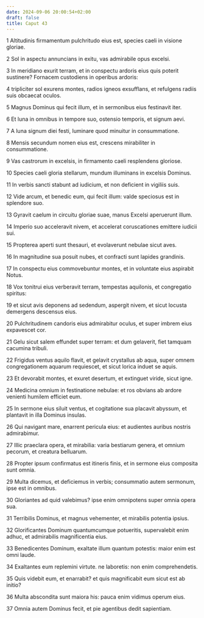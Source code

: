 ```yaml
---
date: 2024-09-06 20:00:54+02:00
draft: false
title: Caput 43
---
```





1 Altitudinis firmamentum pulchritudo eius est, species caeli in visione gloriae.

2 Sol in aspectu annuncians in exitu, vas admirabile opus excelsi.

3 In meridiano exurit terram, et in conspectu ardoris eius quis poterit sustinere? Fornacem custodiens in operibus ardoris:

4 tripliciter sol exurens montes, radios igneos exsufflans, et refulgens radiis suis obcaecat oculos.

5 Magnus Dominus qui fecit illum, et in sermonibus eius festinavit iter.

6 Et luna in omnibus in tempore suo, ostensio temporis, et signum aevi.

7 A luna signum diei festi, luminare quod minuitur in consummatione.

8 Mensis secundum nomen eius est, crescens mirabiliter in consummatione.

9 Vas castrorum in excelsis, in firmamento caeli resplendens gloriose.

10 Species caeli gloria stellarum, mundum illuminans in excelsis Dominus.

11 In verbis sancti stabunt ad iudicium, et non deficient in vigiliis suis.

12 Vide arcum, et benedic eum, qui fecit illum: valde speciosus est in splendore suo.

13 Gyravit caelum in circuitu gloriae suae, manus Excelsi aperuerunt illum.

14 Imperio suo acceleravit nivem, et accelerat coruscationes emittere iudicii sui.

15 Propterea aperti sunt thesauri, et evolaverunt nebulae sicut aves.

16 In magnitudine sua posuit nubes, et confracti sunt lapides grandinis.

17 In conspectu eius commovebuntur montes, et in voluntate eius aspirabit Notus.

18 Vox tonitrui eius verberavit terram, tempestas aquilonis, et congregatio spiritus:

19 et sicut avis deponens ad sedendum, aspergit nivem, et sicut locusta demergens descensus eius.

20 Pulchritudinem candoris eius admirabitur oculus, et super imbrem eius expavescet cor.

21 Gelu sicut salem effundet super terram: et dum gelaverit, fiet tamquam cacumina tribuli.

22 Frigidus ventus aquilo flavit, et gelavit crystallus ab aqua, super omnem congregationem aquarum requiescet, et sicut lorica induet se aquis.

23 Et devorabit montes, et exuret desertum, et extinguet viride, sicut igne.

24 Medicina omnium in festinatione nebulae: et ros obvians ab ardore venienti humilem efficiet eum.

25 In sermone eius siluit ventus, et cogitatione sua placavit abyssum, et plantavit in illa Dominus insulas.

26 Qui navigant mare, enarrent pericula eius: et audientes auribus nostris admirabimur.

27 Illic praeclara opera, et mirabilia: varia bestiarum genera, et omnium pecorum, et creatura belluarum.

28 Propter ipsum confirmatus est itineris finis, et in sermone eius composita sunt omnia.

29 Multa dicemus, et deficiemus in verbis; consummatio autem sermonum, ipse est in omnibus.

30 Gloriantes ad quid valebimus? ipse enim omnipotens super omnia opera sua.

31 Terribilis Dominus, et magnus vehementer, et mirabilis potentia ipsius.

32 Glorificantes Dominum quantumcumque potueritis, supervalebit enim adhuc, et admirabilis magnificentia eius.

33 Benedicentes Dominum, exaltate illum quantum potestis: maior enim est omni laude.

34 Exaltantes eum replemini virtute. ne laboretis: non enim comprehendetis.

35 Quis videbit eum, et enarrabit? et quis magnificabit eum sicut est ab initio?

36 Multa abscondita sunt maiora his: pauca enim vidimus operum eius.

37 Omnia autem Dominus fecit, et pie agentibus dedit sapientiam.

